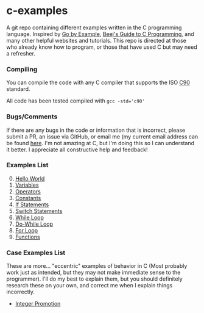 # c-examples
A git repo containing different examples written in the C programming language. Inspired by [Go by Example](https://gobyexample.com/), [Beej's Guide to C Programming](https://beej.us/guide/bgc/html/multi/index.html), and many other helpful websites and tutorials. This repo is directed at those who already know how to program, or those that have used C but may need a refresher.

### Compiling

You can compile the code with any C compiler that supports the ISO [C90](https://www.pdf-archive.com/2014/10/02/ansi-iso-9899-1990-1/ansi-iso-9899-1990-1.pdf) standard.

All code has been tested compiled with `gcc -std='c90'`

### Bugs/Comments

If there are any bugs in the code or information that is incorrect, please submit a PR, an issue via GitHub, or email me (my current email address can be found [here](https://www.coltonhurst.com/). I'm not amazing at C, but I'm doing this so I can understand it better. I appreciate all constructive help and feedback!


### Examples List

0. [Hello World](/examples/0_hello-world.c)
1. [Variables](/examples/1_variables.c)
2. [Operators](/examples/2_operators.c)
3. [Constants](/examples/3_constants.c)
4. [If Statements](/examples/4_if-statements.c)
5. [Switch Statements](/examples/5_switch-statements.c)
6. [While Loop](/examples/6_while-loop.c)
7. [Do-While Loop](/examples/7_do-while-loop.c)
8. [For Loop](/examples/8_for-loop.c)
9. [Functions](/examples/9_functions.c)

### Case Examples List

These are more... "eccentric" examples of behavior in C (Most probably work just as intended, but they may not make immediate sense to the programmer). I'll do my best to explain them, but you should definitely research these on your own, and correct me when I explain things incorrectly.

- [Integer Promotion](/case-examples/integer-promotion.c)